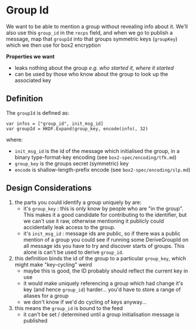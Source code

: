# Group Id

We want to be able to mention a group without revealing info about it.
We'll also use this `group_id` in the `recps` field, and when we go to publish a message,
map that `groupId` into that groups symmetric keys (`groupKey`) which we then use for box2 encryption

**Properties we want**
- leaks nothing about the group _e.g. who started it, where it started_
- can be used by those who know about the group to look up the associated key

## Definition

The `groupId` is defined as:

```
var infos = ["group_id", init_msg_id]
var groupId = HKDF.Expand(group_key, encode(info), 32)
```

where:
- `init_msg_id` is the id of the message which initialised the group, in a binary type-format-key encoding (see `box2-spec/encoding/tfk.md`)
- `group_key` is the groups secret (symmetric) key
- `encode` is shallow-length-prefix encode (see `box2-spec/encoding/slp.md`)


## Design Considerations

1. the parts you could identify a group uniquely by are: 
    - it's `group_key` : this is only know by people who are "in the group". This makes it a good candidate for contributing to the identifier, but we can't use it raw, otherwise mentioning it publicly could accidentally leak access to the group.
    - it's `init_msg_id` : message ids are public, so if there was a public mention of a group you could see if running some DeriveGroupId on all message ids you have to try and discover starts of groups. This alone is can't be used to derive `group_id`.
2. this definition binds the id of the group to a particular `group_key`, which might make "key-cycling" weird
    - maybe this is good, the ID probably should reflect the current key in use
    - it would make uniquely referencing a group which had change it's key (and hence `group_id`) harder... you'd have to store a range of aliases for a group
    - we don't know if we'd do cycling of keys anyway...
3. this means the `group_id` is bound to the feed
    - it can't be set / determined until a group initialisation message is published
